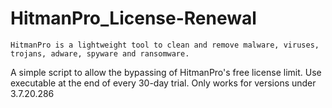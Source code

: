 # HitmanPro_License-Renewal
```
HitmanPro is a lightweight tool to clean and remove malware, viruses, trojans, adware, spyware and ransomware. 
```


A simple script to allow the bypassing of HitmanPro's free license limit. Use executable at the end of every 30-day trial. Only works for versions under 3.7.20.286
